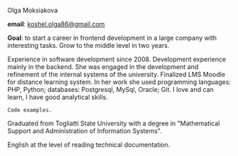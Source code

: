 Olga Moksiakova

**email**: koshel.olga86@gmail.com 

**Goal**: to start a career in frontend development in a large company with interesting tasks. Grow to the middle level in two years.

Experience in software development since 2008. Development experience mainly in the backend. She was engaged in the development and refinement of the internal systems of the university.
Finalized LMS Moodle for distance learning system. In her work she used programming languages: PHP, Python; databases: Postgresql, MySql, Oracle; Git.
I love and can learn, I have good analytical skills.

```
Code examples.
```

Graduated from Togliatti State University with a degree in "Mathematical Support and Administration of Information Systems".

English at the level of reading technical documentation.
